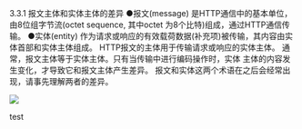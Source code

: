 3.3.1
报文主体和实体主体的差异
●报文(message)
是HTTP通信中的基本单位，由8位组字节流(octet sequence,
其中octet 为8个比特)组成，通过HTTP通信传输。
●实体(entity)
作为请求或响应的有效载荷数据(补充项)被传输，其内容由实
体首部和实体主体组成。
HTTP报文的主体用于传输请求或响应的实体主体。
通常，报文主体等于实体主体。只有当传输中进行编码操作时，实体
主体的内容发生变化，才导致它和报文主体产生差异。
报文和实体这两个术语在之后会经常出现，请事先理解两者的差异。



![](https://i.loli.net/2021/02/17/xaGUb9VJN4cM67L.png)

test